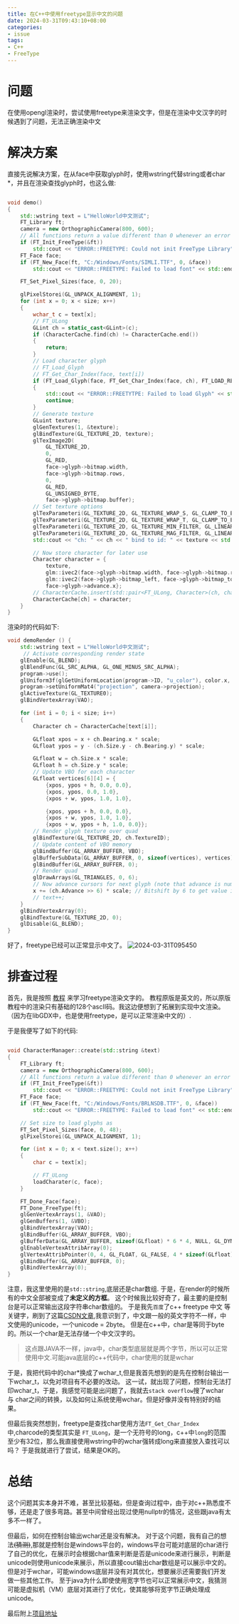 ```yaml
---
title: 在C++中使用freetype显示中文的问题
date: 2024-03-31T09:43:10+08:00
categories:
- issue
tags:
- C++
- FreeType
---
```


# 问题
在使用opengl渲染时，尝试使用freetype来渲染文字，但是在渲染中文汉字的时候遇到了问题，无法正确渲染中文

# 解决方案
直接先说解决方案，在从face中获取glyph时，使用wstring代替string或者char *，并且在渲染查找glyph时，也这么做:
```c++

void demo()
{
    std::wstring text = L"HelloWorld中文测试";
    FT_Library ft;
    camera = new OrthographicCamera(800, 600);
    // All functions return a value different than 0 whenever an error occurred
    if (FT_Init_FreeType(&ft))
        std::cout << "ERROR::FREETYPE: Could not init FreeType Library" << std::endl;
    FT_Face face;
    if (FT_New_Face(ft, "C:/Windows/Fonts/SIMLI.TTF", 0, &face))
        std::cout << "ERROR::FREETYPE: Failed to load font" << std::endl;

    FT_Set_Pixel_Sizes(face, 0, 20);

    glPixelStorei(GL_UNPACK_ALIGNMENT, 1);
    for (int x = 0; x < size; x++)
    {
        wchar_t c = text[x];
        // FT_ULong
        GLint ch = static_cast<GLint>(c);
        if (CharacterCache.find(ch) != CharacterCache.end())
        {
            return;
        }
        // Load character glyph
        // FT_Load_Glyph
        // FT_Get_Char_Index(face, text[i])
        if (FT_Load_Glyph(face, FT_Get_Char_Index(face, ch), FT_LOAD_RENDER))
        {
            std::cout << "ERROR::FREETYTPE: Failed to load Glyph" << std::endl;
            continue;
        }
        // Generate texture
        GLuint texture;
        glGenTextures(1, &texture);
        glBindTexture(GL_TEXTURE_2D, texture);
        glTexImage2D(
            GL_TEXTURE_2D,
            0,
            GL_RED,
            face->glyph->bitmap.width,
            face->glyph->bitmap.rows,
            0,
            GL_RED,
            GL_UNSIGNED_BYTE,
            face->glyph->bitmap.buffer);
        // Set texture options
        glTexParameteri(GL_TEXTURE_2D, GL_TEXTURE_WRAP_S, GL_CLAMP_TO_EDGE);
        glTexParameteri(GL_TEXTURE_2D, GL_TEXTURE_WRAP_T, GL_CLAMP_TO_EDGE);
        glTexParameteri(GL_TEXTURE_2D, GL_TEXTURE_MIN_FILTER, GL_LINEAR);
        glTexParameteri(GL_TEXTURE_2D, GL_TEXTURE_MAG_FILTER, GL_LINEAR);
        std::cout << "ch: " << ch << " bind to id: " << texture << std::endl;

        // Now store character for later use
        Character character = {
            texture,
            glm::ivec2(face->glyph->bitmap.width, face->glyph->bitmap.rows),
            glm::ivec2(face->glyph->bitmap_left, face->glyph->bitmap_top),
            face->glyph->advance.x};
        // CharacterCache.insert(std::pair<FT_ULong, Character>(ch, character));
        CharacterCache[ch] = character;
    }
}
```

渲染时的代码如下:
```c++
void demoRender () {
    std::wstring text = L"HelloWorld中文测试";
     // Activate corresponding render state
    glEnable(GL_BLEND);
    glBlendFunc(GL_SRC_ALPHA, GL_ONE_MINUS_SRC_ALPHA);
    program->use();
    glUniform3f(glGetUniformLocation(program->ID, "u_color"), color.x, color.y, color.z);
    program->setUniformMat4("projection", camera->projection);
    glActiveTexture(GL_TEXTURE0);
    glBindVertexArray(VAO);

    for (int i = 0; i < size; i++)
    {
        Character ch = CharacterCache[text[i]];

        GLfloat xpos = x + ch.Bearing.x * scale;
        GLfloat ypos = y - (ch.Size.y - ch.Bearing.y) * scale;

        GLfloat w = ch.Size.x * scale;
        GLfloat h = ch.Size.y * scale;
        // Update VBO for each character
        GLfloat vertices[6][4] = {
            {xpos, ypos + h, 0.0, 0.0},
            {xpos, ypos, 0.0, 1.0},
            {xpos + w, ypos, 1.0, 1.0},

            {xpos, ypos + h, 0.0, 0.0},
            {xpos + w, ypos, 1.0, 1.0},
            {xpos + w, ypos + h, 1.0, 0.0}};
        // Render glyph texture over quad
        glBindTexture(GL_TEXTURE_2D, ch.TextureID);
        // Update content of VBO memory
        glBindBuffer(GL_ARRAY_BUFFER, VBO);
        glBufferSubData(GL_ARRAY_BUFFER, 0, sizeof(vertices), vertices); // Be sure to use glBufferSubData and not glBufferData
        glBindBuffer(GL_ARRAY_BUFFER, 0);
        // Render quad
        glDrawArrays(GL_TRIANGLES, 0, 6);
        // Now advance cursors for next glyph (note that advance is number of 1/64 pixels)
        x += (ch.Advance >> 6) * scale; // Bitshift by 6 to get value in pixels (2^6 = 64 (divide amount of 1/64th pixels by 64 to get amount of pixels))
        // text++;
    }
    glBindVertexArray(0);
    glBindTexture(GL_TEXTURE_2D, 0);
    glDisable(GL_BLEND);
}
```
好了，freetype已经可以正常显示中文了。
![2024-03-31T095450](2024-03-31T095450.png)
# 排查过程
首先，我是按照 [教程](https://learnopengl-cn.github.io/06%20In%20Practice/02%20Text%20Rendering) 来学习freetype渲染文字的。
教程原版是英文的，所以原版教程中的渲染只有基础的128个ascII码。我这边便想到了拓展到实现中文渲染。（因为在libGDX中，也是使用freetype，是可以正常渲染中文的）.

于是我便写了如下的代码:
```c++

void CharacterManager::create(std::string &text)
{
    FT_Library ft;
    camera = new OrthographicCamera(800, 600);
    // All functions return a value different than 0 whenever an error occurred
    if (FT_Init_FreeType(&ft))
        std::cout << "ERROR::FREETYPE: Could not init FreeType Library" << std::endl;
    FT_Face face;
    if (FT_New_Face(ft, "C:/Windows/Fonts/BRLNSDB.TTF", 0, &face))
        std::cout << "ERROR::FREETYPE: Failed to load font" << std::endl;

    // Set size to load glyphs as
    FT_Set_Pixel_Sizes(face, 0, 48);
    glPixelStorei(GL_UNPACK_ALIGNMENT, 1);

    for (int x = 0; x < text.size(); x++)
    {
        char c = text[x];

        // FT_ULong
        loadCharater(c, face);
    }

    FT_Done_Face(face);
    FT_Done_FreeType(ft);
    glGenVertexArrays(1, &VAO);
    glGenBuffers(1, &VBO);
    glBindVertexArray(VAO);
    glBindBuffer(GL_ARRAY_BUFFER, VBO);
    glBufferData(GL_ARRAY_BUFFER, sizeof(GLfloat) * 6 * 4, NULL, GL_DYNAMIC_DRAW);
    glEnableVertexAttribArray(0);
    glVertexAttribPointer(0, 4, GL_FLOAT, GL_FALSE, 4 * sizeof(GLfloat), 0);
    glBindBuffer(GL_ARRAY_BUFFER, 0);
    glBindVertexArray(0);
}

```
注意，我这里使用的是`std::string`,底层还是char数组.
于是，在render的时候所有的中文全部被变成了**未定义的方框**。
这个时候我比较好奇了，最主要的是控制台是可以正常输出这段字符串char数组的。
于是我先`百度`了c++ freetype 中文 等关键字，刷到了这篇[CSDN文章](https://blog.csdn.net/qq_22655017/article/details/90034431),我意识到了，中文跟一般的英文字符不一样，中文使用的unicode，一个unicode = 2byte。
但是在c++中，char是等同于byte的。所以一个char是无法存储一个中文汉字的。
> 这点跟JAVA不一样，java中，char类型底层就是两个字节，所以可以正常使用中文.可能java底层的c++代码中，char使用的就是wchar

于是，我把代码中的char*换成了wchar_t,但是我首先想到的是先在控制台输出一下wchar_t，以免对项目有不必要的改动。
这一试，就出现了问题，控制台无法打印wchar_t，于是，我感觉可能是出问题了，我就去`stack overflow`搜了wchar 与 char之间的转换，以及如何让系统使用wchar。但是好像并没有特别好的结果。

但最后我突然想到，freetype是查找char使用方法`FT_Get_Char_Index`中,charcode的类型其实是 `FT_ULong`，是一个无符号的long，c++中`long`的范围至少有32位，那么我直接使用wstring中的wchar强转成long来直接放入查找可以吗？
于是我就进行了尝试，结果是OK的。

# 总结
这个问题其实本身并不难，甚至比较基础，但是查询过程中，由于对c++熟悉度不够，还是走了很多弯路。甚至中间曾经出现过使用nullptr的情况，这些跟java有太多不一样了。

但最后，如何在控制台输出wchar还是没有解决。
对于这个问题，我有自己的想法<span style='text-decoration: line-through;'>(猜测)</span>,那就是控制台是windows平台的，windows平台可能对底层的char进行了自己的优化，在展示时会根据char值来判断是否是unicode来进行展示，判断是unicode则使用unicode来展示，所以直接cout输出char数组是可以展示中文的。
但是对于wchar，可能windows底层并没有对其优化，想要展示还需要我们开发做一些其他工作。
至于java为什么即使使用宽字节也可以正常展示中文，我猜测可能是虚拟机（VM）底层对其进行了优化，使其能够将宽字节正确处理成unicode。

最后附上[项目地址](https://github.com/voidvvv/LinkA)